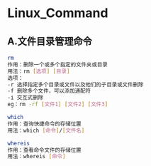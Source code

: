 # Linux_Command

## A.文件目录管理命令

```bash
rm
作用：删除一个或多个指定的文件夹或目录
用法：rm [选项] [目录]
选项：
-r 选择指定多个目录或文件以及他们的子目录或文件删除 
-f 删除多个文件，可以添加通配符
-i 交互式删除
eg：rm -rf [文件1] [文件2] [文件3]

which
作用：查询快捷命令的存储位置
用法：which [命令]/[文件名]

whereis 
作用：查看命令文件的存储位置
用法：whereis [命令]


```

